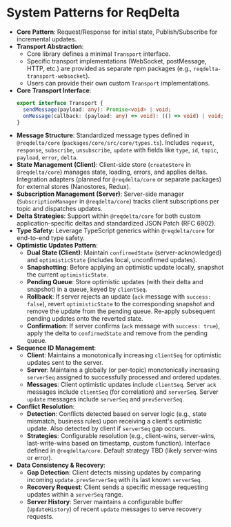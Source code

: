 # System Patterns for ReqDelta

*   **Core Pattern**: Request/Response for initial state, Publish/Subscribe for incremental updates.
*   **Transport Abstraction**:
    *   Core library defines a minimal `Transport` interface.
    *   Specific transport implementations (WebSocket, postMessage, HTTP, etc.) are provided as separate npm packages (e.g., `reqdelta-transport-websocket`).
    *   Users can provide their own custom `Transport` implementations.
*   **Core Transport Interface**:
    ```typescript
    export interface Transport {
      sendMessage(payload: any): Promise<void> | void;
      onMessage(callback: (payload: any) => void): (() => void) | void; // Returns an optional cleanup function
    }
    ```
*   **Message Structure**: Standardized message types defined in `@reqdelta/core` (`packages/core/src/core/types.ts`). Includes `request`, `response`, `subscribe`, `unsubscribe`, `update` with fields like `type`, `id`, `topic`, `payload`, `error`, `delta`.
*   **State Management (Client)**: Client-side store (`createStore` in `@reqdelta/core`) manages state, loading, errors, and applies deltas. Integration adapters (planned for `@reqdelta/core` or separate packages) for external stores (Nanostores, Redux).
*   **Subscription Management (Server)**: Server-side manager (`SubscriptionManager` in `@reqdelta/core`) tracks client subscriptions per topic and dispatches updates.
*   **Delta Strategies**: Support within `@reqdelta/core` for both custom application-specific deltas and standardized JSON Patch (RFC 6902).
*   **Type Safety**: Leverage TypeScript generics within `@reqdelta/core` for end-to-end type safety.
*   **Optimistic Updates Pattern**:
    *   **Dual State (Client)**: Maintain `confirmedState` (server-acknowledged) and `optimisticState` (includes local, unconfirmed updates).
    *   **Snapshotting**: Before applying an optimistic update locally, snapshot the current `optimisticState`.
    *   **Pending Queue**: Store optimistic updates (with their delta and snapshot) in a queue, keyed by `clientSeq`.
    *   **Rollback**: If server rejects an update (`ack` message with `success: false`), revert `optimisticState` to the corresponding snapshot and remove the update from the pending queue. Re-apply subsequent pending updates onto the reverted state.
    *   **Confirmation**: If server confirms (`ack` message with `success: true`), apply the delta to `confirmedState` and remove from the pending queue.
*   **Sequence ID Management**:
    *   **Client**: Maintains a monotonically increasing `clientSeq` for optimistic updates sent to the server.
    *   **Server**: Maintains a globally (or per-topic) monotonically increasing `serverSeq` assigned to successfully processed and ordered updates.
    *   **Messages**: Client optimistic updates include `clientSeq`. Server `ack` messages include `clientSeq` (for correlation) and `serverSeq`. Server `update` messages include `serverSeq` and `prevServerSeq`.
*   **Conflict Resolution**:
    *   **Detection**: Conflicts detected based on server logic (e.g., state mismatch, business rules) upon receiving a client's optimistic update. Also detected by client if `serverSeq` gap occurs.
    *   **Strategies**: Configurable resolution (e.g., client-wins, server-wins, last-write-wins based on timestamp, custom function). Interface defined in `@reqdelta/core`. Default strategy TBD (likely server-wins or error).
*   **Data Consistency & Recovery**:
    *   **Gap Detection**: Client detects missing updates by comparing incoming `update.prevServerSeq` with its last known `serverSeq`.
    *   **Recovery Request**: Client sends a specific message requesting updates within a `serverSeq` range.
    *   **Server History**: Server maintains a configurable buffer (`UpdateHistory`) of recent `update` messages to serve recovery requests.
